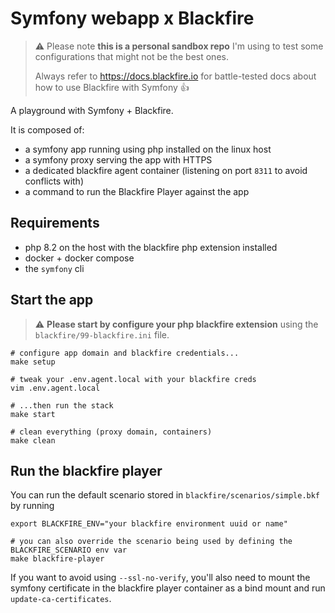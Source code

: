 # Symfony webapp x Blackfire

> :warning: Please note **this is a personal sandbox repo** I'm using to test some configurations that might not be the best ones.
>
> Always refer to https://docs.blackfire.io for battle-tested docs about how to use Blackfire with Symfony :+1:

A playground with Symfony + Blackfire.

It is composed of:

* a symfony app running using php installed on the linux host
* a symfony proxy serving the app with HTTPS
* a dedicated blackfire agent container (listening on port `8311` to avoid conflicts with)
* a command to run the Blackfire Player against the app

## Requirements

* php 8.2 on the host with the blackfire php extension installed
* docker + docker compose
* the `symfony` cli

## Start the app

> :warning: **Please start by configure your php blackfire extension** using the `blackfire/99-blackfire.ini` file.

```shell
# configure app domain and blackfire credentials...
make setup

# tweak your .env.agent.local with your blackfire creds
vim .env.agent.local

# ...then run the stack
make start

# clean everything (proxy domain, containers)
make clean
```

## Run the blackfire player

You can run the default scenario stored in `blackfire/scenarios/simple.bkf` by running

```shell
export BLACKFIRE_ENV="your blackfire environment uuid or name"

# you can also override the scenario being used by defining the BLACKFIRE_SCENARIO env var
make blackfire-player
```

If you want to avoid using `--ssl-no-verify`, you'll also need to mount the symfony certificate in the blackfire player container as a bind mount and run `update-ca-certificates`.
